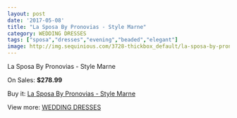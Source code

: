 ```yaml
---
layout: post
date: '2017-05-08'
title: "La Sposa By Pronovias - Style Marne"
category: WEDDING DRESSES
tags: ["sposa","dresses","evening","beaded","elegant"]
image: http://img.sequinious.com/3728-thickbox_default/la-sposa-by-pronovias-style-marne.jpg
---
```

La Sposa By Pronovias - Style Marne

On Sales: **$278.99**
<a href="https://www.sequinious.com/wedding-dresses/1522-la-sposa-by-pronovias-style-marne.html"><amp-img layout="responsive" width="600" height="600" src="//img.sequinious.com/3728-thickbox_default/la-sposa-by-pronovias-style-marne.jpg" alt="La Sposa By Pronovias - Style Marne 0" /></a>
<a href="https://www.sequinious.com/wedding-dresses/1522-la-sposa-by-pronovias-style-marne.html"><amp-img layout="responsive" width="600" height="600" src="//img.sequinious.com/3730-thickbox_default/la-sposa-by-pronovias-style-marne.jpg" alt="La Sposa By Pronovias - Style Marne 1" /></a>
<a href="https://www.sequinious.com/wedding-dresses/1522-la-sposa-by-pronovias-style-marne.html"><amp-img layout="responsive" width="600" height="600" src="//img.sequinious.com/3729-thickbox_default/la-sposa-by-pronovias-style-marne.jpg" alt="La Sposa By Pronovias - Style Marne 2" /></a>

Buy it: [La Sposa By Pronovias - Style Marne](https://www.sequinious.com/wedding-dresses/1522-la-sposa-by-pronovias-style-marne.html "La Sposa By Pronovias - Style Marne")

View more: [WEDDING DRESSES](https://www.sequinious.com/2-wedding-dresses "WEDDING DRESSES")
